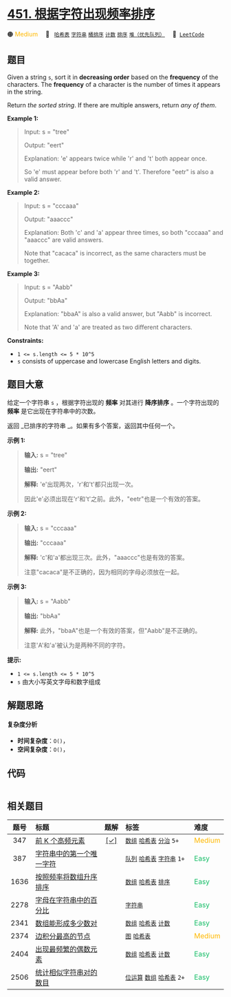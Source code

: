 # [451. 根据字符出现频率排序](https://leetcode.com/problems/sort-characters-by-frequency)

🟠 <font color=#ffb800>Medium</font>&emsp; 🔖&ensp; [`哈希表`](/outline/tag/hash-table.md) [`字符串`](/outline/tag/string.md) [`桶排序`](/outline/tag/bucket-sort.md) [`计数`](/outline/tag/counting.md) [`排序`](/outline/tag/sorting.md) [`堆（优先队列）`](/outline/tag/heap-priority-queue.md)&emsp; 🔗&ensp;[`LeetCode`](https://leetcode.com/problems/sort-characters-by-frequency)

## 题目

Given a string `s`, sort it in **decreasing order** based on the **frequency**
of the characters. The **frequency** of a character is the number of times it
appears in the string.

Return _the sorted string_. If there are multiple answers, return _any of
them_.



**Example 1:**

> Input: s = "tree"
> 
> Output: "eert"
> 
> Explanation: 'e' appears twice while 'r' and 't' both appear once.
> 
> So 'e' must appear before both 'r' and 't'. Therefore "eetr" is also a valid answer.

**Example 2:**

> Input: s = "cccaaa"
> 
> Output: "aaaccc"
> 
> Explanation: Both 'c' and 'a' appear three times, so both "cccaaa" and "aaaccc" are valid answers.
> 
> Note that "cacaca" is incorrect, as the same characters must be together.

**Example 3:**

> Input: s = "Aabb"
> 
> Output: "bbAa"
> 
> Explanation: "bbaA" is also a valid answer, but "Aabb" is incorrect.
> 
> Note that 'A' and 'a' are treated as two different characters.

**Constraints:**

  * `1 <= s.length <= 5 * 10^5`
  * `s` consists of uppercase and lowercase English letters and digits.


## 题目大意

给定一个字符串 `s` ，根据字符出现的 **频率** 对其进行 **降序排序** 。一个字符出现的 **频率** 是它出现在字符串中的次数。

返回 _已排序的字符串  _。如果有多个答案，返回其中任何一个。



**示例 1:**

> 
> 
> 
> 
> 
> **输入:** s = "tree"
> 
> **输出:** "eert"
> 
> **解释:** 'e'出现两次，'r'和't'都只出现一次。
> 
> 因此'e'必须出现在'r'和't'之前。此外，"eetr"也是一个有效的答案。
> 
> 

**示例 2:**

> 
> 
> 
> 
> 
> **输入:** s = "cccaaa"
> 
> **输出:** "cccaaa"
> 
> **解释:** 'c'和'a'都出现三次。此外，"aaaccc"也是有效的答案。
> 
> 注意"cacaca"是不正确的，因为相同的字母必须放在一起。
> 
> 

**示例 3:**

> 
> 
> 
> 
> 
> **输入:** s = "Aabb"
> 
> **输出:** "bbAa"
> 
> **解释:** 此外，"bbaA"也是一个有效的答案，但"Aabb"是不正确的。
> 
> 注意'A'和'a'被认为是两种不同的字符。
> 
> 



**提示:**

  * `1 <= s.length <= 5 * 10^5`
  * `s` 由大小写英文字母和数字组成


## 解题思路

#### 复杂度分析

- **时间复杂度**：`O()`，
- **空间复杂度**：`O()`，

## 代码

```javascript

```

## 相关题目

<!-- prettier-ignore -->
| 题号 | 标题 | 题解 | 标签 | 难度 |
| :------: | :------ | :------: | :------ | :------ |
| 347 | [前 K 个高频元素](https://leetcode.com/problems/top-k-frequent-elements) | [[✓]](/problem/0347) |  [`数组`](/outline/tag/array.md) [`哈希表`](/outline/tag/hash-table.md) [`分治`](/outline/tag/divide-and-conquer.md) `5+` | <font color=#ffb800>Medium</font> |
| 387 | [字符串中的第一个唯一字符](https://leetcode.com/problems/first-unique-character-in-a-string) |  |  [`队列`](/outline/tag/queue.md) [`哈希表`](/outline/tag/hash-table.md) [`字符串`](/outline/tag/string.md) `1+` | <font color=#15bd66>Easy</font> |
| 1636 | [按照频率将数组升序排序](https://leetcode.com/problems/sort-array-by-increasing-frequency) |  |  [`数组`](/outline/tag/array.md) [`哈希表`](/outline/tag/hash-table.md) [`排序`](/outline/tag/sorting.md) | <font color=#15bd66>Easy</font> |
| 2278 | [字母在字符串中的百分比](https://leetcode.com/problems/percentage-of-letter-in-string) |  |  [`字符串`](/outline/tag/string.md) | <font color=#15bd66>Easy</font> |
| 2341 | [数组能形成多少数对](https://leetcode.com/problems/maximum-number-of-pairs-in-array) |  |  [`数组`](/outline/tag/array.md) [`哈希表`](/outline/tag/hash-table.md) [`计数`](/outline/tag/counting.md) | <font color=#15bd66>Easy</font> |
| 2374 | [边积分最高的节点](https://leetcode.com/problems/node-with-highest-edge-score) |  |  [`图`](/outline/tag/graph.md) [`哈希表`](/outline/tag/hash-table.md) | <font color=#ffb800>Medium</font> |
| 2404 | [出现最频繁的偶数元素](https://leetcode.com/problems/most-frequent-even-element) |  |  [`数组`](/outline/tag/array.md) [`哈希表`](/outline/tag/hash-table.md) [`计数`](/outline/tag/counting.md) | <font color=#15bd66>Easy</font> |
| 2506 | [统计相似字符串对的数目](https://leetcode.com/problems/count-pairs-of-similar-strings) |  |  [`位运算`](/outline/tag/bit-manipulation.md) [`数组`](/outline/tag/array.md) [`哈希表`](/outline/tag/hash-table.md) `2+` | <font color=#15bd66>Easy</font> |

<style>
.blue {
    background-color: #096dd9;
    padding: 0.25rem 0.5rem;
    margin: 0;
    font-size: 0.85em;
    border-radius: 3px;
    color: white;
    font-weight: 500;
}
table th:first-of-type { width: 10%; }
table th:nth-of-type(2) { width: 35%; }
table th:nth-of-type(3) { width: 10%; }
table th:nth-of-type(4) { width: 35%; }
table th:nth-of-type(5) { width: 10%; }
</style>
